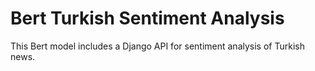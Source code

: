 # Bert Turkish Sentiment Analysis

This Bert model includes a Django API for sentiment analysis of Turkish news. 
